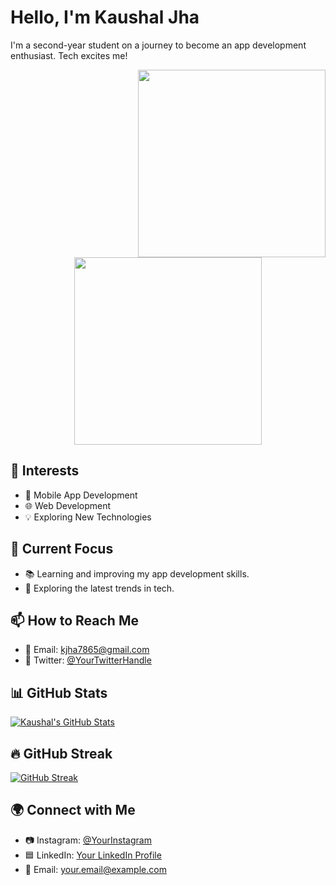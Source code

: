 <!-- Your Name -->
# Hello, I'm Kaushal Jha 
<!-- Introduction -->
I'm a second-year student on a journey to become an app development enthusiast. Tech excites me!

<!-- Your Image -->
<img align="right" src="https://avatars.githubusercontent.com/u/112983519?v=4" width="300px" >
<!-- GIF Example -->
<p align="center" >
  <img src="https://media.giphy.com/media/bGgsc5mWoryfgKBx1u/giphy.gif"  width="300px" >
</p>

<!-- Your Interests -->
## 🚀 Interests
- 📱 Mobile App Development
- 🌐 Web Development
- 💡 Exploring New Technologies

<!-- Current Focus -->
## 🔭 Current Focus
- 📚 Learning and improving my app development skills.
- 🧠 Exploring the latest trends in tech.

<!-- How to Reach Me -->
## 📫 How to Reach Me
- 📧 Email: kjha7865@gmail.com
- 💬 Twitter: [@YourTwitterHandle](https://twitter.com/Kjha1710)

<!-- GitHub Stats -->
## 📊 GitHub Stats
[![Kaushal's GitHub Stats](https://github-readme-stats.vercel.app/api?username=kj1710&show_icons=true&theme=dark)](https://github.com/kj1710)

<!-- GitHub Streak -->
## 🔥 GitHub Streak
[![GitHub Streak](https://github-readme-streak-stats.herokuapp.com/?user=kj1710&theme=dark)](https://github.com/kj1710)

<!-- Social Media -->
## 🌍 Connect with Me
- 📷 Instagram: [@YourInstagram](https://www.instagram.com/kaushal_1710_/)
- 🟦 LinkedIn: [Your LinkedIn Profile](https://www.linkedin.com/in/kaushal-jha-kj1710/)
- 💼 Email: your.email@example.com

<!-- Projects -->

<!-- Additional Section (Optional) -->

